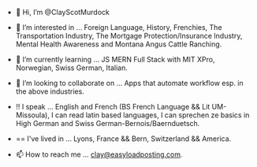 - 👋 Hi, I’m @ClayScotMurdock
- 👀 I’m interested in ... Foreign Language, History, Frenchies, The Transportation Industry, The Mortgage Protection/Insurance Industry,  Mental Health Awareness and Montana Angus Cattle Ranching.
- 🌱 I’m currently learning ... JS MERN Full Stack with MIT XPro, Norwegian, Swiss German, Italian.
- 💞️ I’m looking to collaborate on ... Apps that automate workflow esp. in the above industries.

- !!  I speak ... English and French (BS French Language && Lit UM-Missoula), I can read latin based languages, I can sprechen ze basics in High German and Swiss German-Bernois/Baernduetsch.
- == I've lived in ... Lyons, France && Bern, Switzerland && America.

- 📫 How to reach me ... clay@easyloadposting.com.

<!---
ClayScotMurdock/ClayScotMurdock is a ✨ special ✨ repository because its `README.md` (this file) appears on your GitHub profile.
You can click the Preview link to take a look at your changes.
--->
